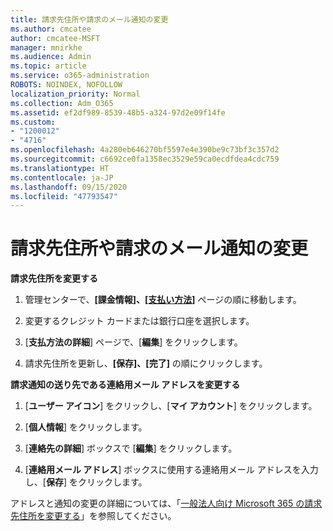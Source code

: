 ```yaml
---
title: 請求先住所や請求のメール通知の変更
ms.author: cmcatee
author: cmcatee-MSFT
manager: mnirkhe
ms.audience: Admin
ms.topic: article
ms.service: o365-administration
ROBOTS: NOINDEX, NOFOLLOW
localization_priority: Normal
ms.collection: Adm_O365
ms.assetid: ef2df989-8539-48b5-a324-97d2e09f14fe
ms.custom:
- "1200012"
- "4716"
ms.openlocfilehash: 4a280eb646270bf5597e4e390be9c73bf3c357d2
ms.sourcegitcommit: c6692ce0fa1358ec3529e59ca0ecdfdea4cdc759
ms.translationtype: HT
ms.contentlocale: ja-JP
ms.lasthandoff: 09/15/2020
ms.locfileid: "47793547"
---
```

# <a name="change-billing-address-or-billing-email-notifications"></a>請求先住所や請求のメール通知の変更

**請求先住所を変更する**

1. 管理センターで、**[課金情報]、[[支払い方法]](https://go.microsoft.com/fwlink/p/?linkid=2018806)** ページの順に移動します。

2. 変更するクレジット カードまたは銀行口座を選択します。

3. [**支払方法の詳細**] ページで、[**編集**] をクリックします。

4. 請求先住所を更新し、**[保存]、[完了]** の順にクリックします。

**請求通知の送り先である連絡用メール アドレスを変更する** 

1. [**ユーザー アイコン**] をクリックし、[**マイ アカウント**] をクリックします。

2. [**個人情報**] をクリックします。

3. [**連絡先の詳細**] ボックスで [**編集**] をクリックします。

4. [**連絡用メール アドレス**] ボックスに使用する連絡用メール アドレスを入力し、[**保存**] をクリックします。

アドレスと通知の変更の詳細については、「[一般法人向け Microsoft 365 の請求先住所を変更する](https://docs.microsoft.com/microsoft-365/commerce/billing-and-payments/change-your-billing-addresses?view=o365-worldwide)」を参照してください。
